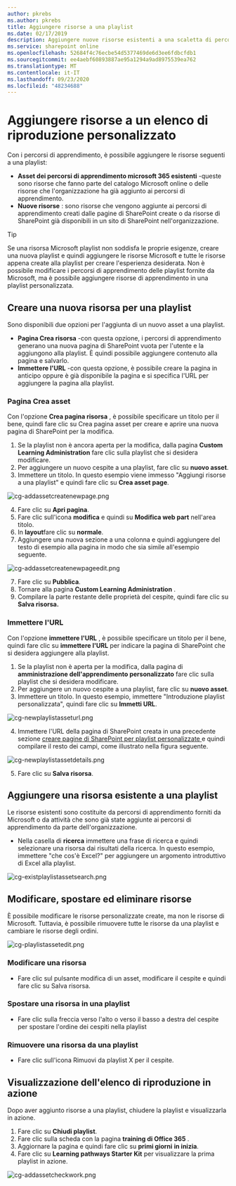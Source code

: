 ```yaml
---
author: pkrebs
ms.author: pkrebs
title: Aggiungere risorse a una playlist
ms.date: 02/17/2019
description: Aggiungere nuove risorse esistenti a una scaletta di percorsi di apprendimento
ms.service: sharepoint online
ms.openlocfilehash: 52684f4c76ecbe54d5377469de6d3ee6fdbcfdb1
ms.sourcegitcommit: ee4aebf60893887ae95a1294a9ad8975539ea762
ms.translationtype: MT
ms.contentlocale: it-IT
ms.lasthandoff: 09/23/2020
ms.locfileid: "48234688"
---
```

# <a name="add-assets-to-a-custom-playlist"></a>Aggiungere risorse a un elenco di riproduzione personalizzato

Con i percorsi di apprendimento, è possibile aggiungere le risorse seguenti a una playlist:

- **Asset dei percorsi di apprendimento microsoft 365 esistenti** -queste sono risorse che fanno parte del catalogo Microsoft online o delle risorse che l'organizzazione ha già aggiunto ai percorsi di apprendimento.
- **Nuove risorse** : sono risorse che vengono aggiunte ai percorsi di apprendimento creati dalle pagine di SharePoint create o da risorse di SharePoint già disponibili in un sito di SharePoint nell'organizzazione. 

> [!TIP]
> Se una risorsa Microsoft playlist non soddisfa le proprie esigenze, creare una nuova playlist e quindi aggiungere le risorse Microsoft e tutte le risorse appena create alla playlist per creare l'esperienza desiderata. Non è possibile modificare i percorsi di apprendimento delle playlist fornite da Microsoft, ma è possibile aggiungere risorse di apprendimento in una playlist personalizzata.   

## <a name="create-a-new-asset-for-a-playlist"></a>Creare una nuova risorsa per una playlist

Sono disponibili due opzioni per l'aggiunta di un nuovo asset a una playlist.

- **Pagina Crea risorsa** -con questa opzione, i percorsi di apprendimento generano una nuova pagina di SharePoint vuota per l'utente e la aggiungono alla playlist. È quindi possibile aggiungere contenuto alla pagina e salvarlo.  
- **Immettere l'URL** -con questa opzione, è possibile creare la pagina in anticipo oppure è già disponibile la pagina e si specifica l'URL per aggiungere la pagina alla playlist.

### <a name="create-asset-page"></a>Pagina Crea asset 
Con l'opzione **Crea pagina risorsa** , è possibile specificare un titolo per il bene, quindi fare clic su Crea pagina asset per creare e aprire una nuova pagina di SharePoint per la modifica. 

1.  Se la playlist non è ancora aperta per la modifica, dalla pagina **Custom Learning Administration** fare clic sulla playlist che si desidera modificare. 
2. Per aggiungere un nuovo cespite a una playlist, fare clic su **nuovo asset**. 
3. Immettere un titolo. In questo esempio viene immesso "Aggiungi risorse a una playlist" e quindi fare clic su **Crea asset page**.

![cg-addassetcreatenewpage.png](media/cg-addassetcreatenewpage.png)

4. Fare clic su **Apri pagina**.
5. Fare clic sull'icona **modifica** e quindi su **Modifica web part** nell'area titolo.
6. In **layout**fare clic su **normale**. 
7. Aggiungere una nuova sezione a una colonna e quindi aggiungere del testo di esempio alla pagina in modo che sia simile all'esempio seguente. 

![cg-addassetcreatenewpageedit.png](media/cg-addassetcreatenewpageedit.png)

7. Fare clic su **Pubblica**.
8. Tornare alla pagina **Custom Learning Administration** . 
9. Compilare la parte restante delle proprietà del cespite, quindi fare clic su **Salva risorsa.**

### <a name="enter-the-url"></a>Immettere l'URL
Con l'opzione **immettere l'URL** , è possibile specificare un titolo per il bene, quindi fare clic su **immettere l'URL** per indicare la pagina di SharePoint che si desidera aggiungere alla playlist. 

1.  Se la playlist non è aperta per la modifica, dalla pagina di **amministrazione dell'apprendimento personalizzato** fare clic sulla playlist che si desidera modificare. 
2. Per aggiungere un nuovo cespite a una playlist, fare clic su **nuovo asset**. 
3. Immettere un titolo. In questo esempio, immettere "Introduzione playlist personalizzata", quindi fare clic su **Immetti URL**. 

![cg-newplaylistasseturl.png](media/cg-newplaylistasseturl.png)

4. Immettere l'URL della pagina di SharePoint creata in una precedente sezione [creare pagine di SharePoint per playlist personalizzate ](custom_createnewpage.md) e quindi compilare il resto dei campi, come illustrato nella figura seguente.

![cg-newplaylistassetdetails.png](media/cg-newplaylistassetdetails.png)

5. Fare clic su **Salva risorsa**. 

## <a name="add-an-existing-asset-to-a-playlist"></a>Aggiungere una risorsa esistente a una playlist

Le risorse esistenti sono costituite da percorsi di apprendimento forniti da Microsoft o da attività che sono già state aggiunte ai percorsi di apprendimento da parte dell'organizzazione. 

- Nella casella di **ricerca** immettere una frase di ricerca e quindi selezionare una risorsa dai risultati della ricerca. In questo esempio, immettere "che cos'è Excel?" per aggiungere un argomento introduttivo di Excel alla playlist.

![cg-existplaylistassetsearch.png](media/cg-existplaylistassetsearch.png)

## <a name="edit-move-and-delete-assets"></a>Modificare, spostare ed eliminare risorse
È possibile modificare le risorse personalizzate create, ma non le risorse di Microsoft. Tuttavia, è possibile rimuovere tutte le risorse da una playlist e cambiare le risorse degli ordini. 

![cg-playlistassetedit.png](media/cg-playlistassetedit.png)

### <a name="edit-an-asset"></a>Modificare una risorsa
- Fare clic sul pulsante modifica di un asset, modificare il cespite e quindi fare clic su Salva risorsa. 

### <a name="move-an-asset-in-a-playlist"></a>Spostare una risorsa in una playlist
- Fare clic sulla freccia verso l'alto o verso il basso a destra del cespite per spostare l'ordine dei cespiti nella playlist

### <a name="remove-an-asset-from-a-playlist"></a>Rimuovere una risorsa da una playlist
- Fare clic sull'icona Rimuovi da playlist X per il cespite. 

## <a name="view-the-playlist-in-action"></a>Visualizzazione dell'elenco di riproduzione in azione
Dopo aver aggiunto risorse a una playlist, chiudere la playlist e visualizzarla in azione. 

1. Fare clic su **Chiudi playlist**.
2. Fare clic sulla scheda con la pagina **training di Office 365** .
3. Aggiornare la pagina e quindi fare clic su **primi giorni** **in inizia**.
4. Fare clic su **Learning pathways Starter Kit** per visualizzare la prima playlist in azione. 

![cg-addassetcheckwork.png](media/cg-addassetcheckwork.png)